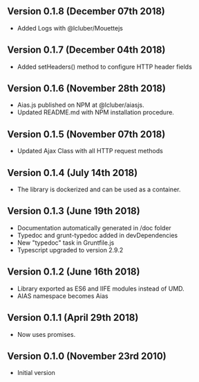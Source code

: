 Version 0.1.8 (December 07th 2018)
-----------------------------
 * Added Logs with @lcluber/Mouettejs

Version 0.1.7 (December 04th 2018)
-----------------------------
 * Added setHeaders() method to configure HTTP header fields

Version 0.1.6 (November 28th 2018)
-----------------------------
 * Aias.js published on NPM at @lcluber/aiasjs.
 * Updated README.md with NPM installation procedure.

Version 0.1.5 (November 07th 2018)
-----------------------------
 * Updated Ajax Class with all HTTP request methods

Version 0.1.4 (July 14th 2018)
-----------------------------
 * The library is dockerized and can be used as a container.

Version 0.1.3 (June 19th 2018)
-----------------------------
 * Documentation automatically generated in /doc folder
 * Typedoc and grunt-typedoc added in devDependencies
 * New "typedoc" task in Gruntfile.js
 * Typescript upgraded to version 2.9.2

Version 0.1.2 (June 16th 2018)
-----------------------------
 * Library exported as ES6 and IIFE modules instead of UMD.
 * AIAS namespace becomes Aias

Version 0.1.1 (April 29th 2018)
-----------------------------
 * Now uses promises.

Version 0.1.0 (November 23rd 2010)
-----------------------------
 * Initial version
